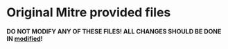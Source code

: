 # Original Mitre provided files

**DO NOT MODIFY ANY OF THESE FILES! ALL CHANGES SHOULD BE DONE IN [modified](/modified/)!**
